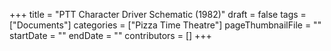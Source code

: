 +++
title = "PTT Character Driver Schematic (1982)"
draft = false
tags = ["Documents"]
categories = ["Pizza Time Theatre"]
pageThumbnailFile = ""
startDate = ""
endDate = ""
contributors = []
+++
